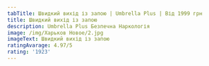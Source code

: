 ```yaml
---
tabTitle: Швидкий вихід із запою | Umbrella Plus | Від 1999 грн
title: Швидкий вихід із запою
description: Umbrella Plus Безпечна Наркологія
image: /img/Харьков Новое/2.jpg
imageText: Швидкий вихід із запою
ratingAvarage: 4.97/5
rating: '1923'
---
```


